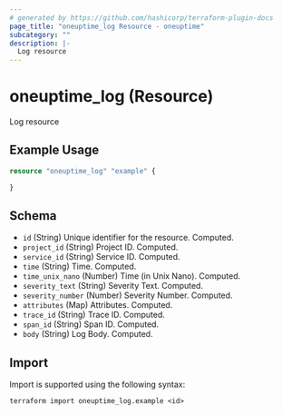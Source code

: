 ```yaml
---
# generated by https://github.com/hashicorp/terraform-plugin-docs
page_title: "oneuptime_log Resource - oneuptime"
subcategory: ""
description: |-
  Log resource
---
```


# oneuptime_log (Resource)

Log resource

## Example Usage

```terraform
resource "oneuptime_log" "example" {

}
```

## Schema

- `id` (String) Unique identifier for the resource. Computed.
- `project_id` (String) Project ID. Computed.
- `service_id` (String) Service ID. Computed.
- `time` (String) Time. Computed.
- `time_unix_nano` (Number) Time (in Unix Nano). Computed.
- `severity_text` (String) Severity Text. Computed.
- `severity_number` (Number) Severity Number. Computed.
- `attributes` (Map) Attributes. Computed.
- `trace_id` (String) Trace ID. Computed.
- `span_id` (String) Span ID. Computed.
- `body` (String) Log Body. Computed.

## Import

Import is supported using the following syntax:

```shell
terraform import oneuptime_log.example <id>
```

